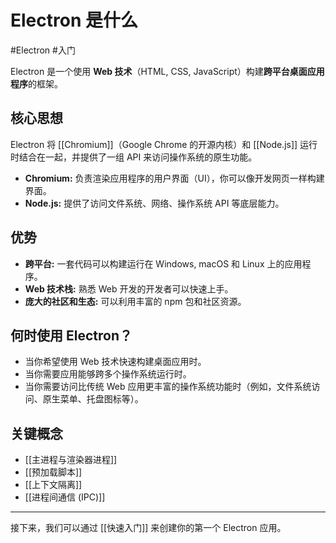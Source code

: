 # Electron 是什么

#Electron #入门

Electron 是一个使用 **Web 技术**（HTML, CSS, JavaScript）构建**跨平台桌面应用程序**的框架。

## 核心思想

Electron 将 [[Chromium]]（Google Chrome 的开源内核）和 [[Node.js]] 运行时结合在一起，并提供了一组 API 来访问操作系统的原生功能。

-   **Chromium:** 负责渲染应用程序的用户界面（UI），你可以像开发网页一样构建界面。
-   **Node.js:** 提供了访问文件系统、网络、操作系统 API 等底层能力。

## 优势

-   **跨平台:** 一套代码可以构建运行在 Windows, macOS 和 Linux 上的应用程序。
-   **Web 技术栈:** 熟悉 Web 开发的开发者可以快速上手。
-   **庞大的社区和生态:** 可以利用丰富的 npm 包和社区资源。

## 何时使用 Electron？

-   当你希望使用 Web 技术快速构建桌面应用时。
-   当你需要应用能够跨多个操作系统运行时。
-   当你需要访问比传统 Web 应用更丰富的操作系统功能时（例如，文件系统访问、原生菜单、托盘图标等）。

## 关键概念

-   [[主进程与渲染器进程]]
-   [[预加载脚本]]
-   [[上下文隔离]]
-   [[进程间通信 (IPC)]]

---

接下来，我们可以通过 [[快速入门]] 来创建你的第一个 Electron 应用。